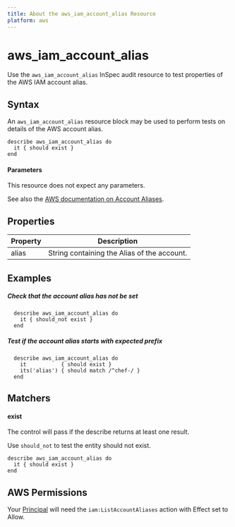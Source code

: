 ```yaml
---
title: About the aws_iam_account_alias Resource
platform: aws
---
```


# aws\_iam\_account\_alias

Use the `aws_iam_account_alias` InSpec audit resource to test properties of the AWS IAM account alias.

## Syntax

An `aws_iam_account_alias` resource block may be used to perform tests on details of the AWS account alias.
   
    describe aws_iam_account_alias do
      it { should exist }
    end
    
#### Parameters

This resource does not expect any parameters.

See also the [AWS documentation on Account Aliases](https://docs.aws.amazon.com/IAM/latest/UserGuide/console_account-alias.html).

## Properties

|Property | Description|
| ---     | --- |
|alias    | String containing the Alias of the account.|

## Examples

##### Check that the account alias has not be set
      describe aws_iam_account_alias do
        it { should_not exist }
      end

##### Test if the account alias starts with expected prefix
      describe aws_iam_account_alias do
        it           { should exist }
        its('alias') { should match /^chef-/ }
      end

## Matchers

#### exist

The control will pass if the describe returns at least one result.

Use `should_not` to test the entity should not exist.

    describe aws_iam_account_alias do
      it { should exist }
    end
    
## AWS Permissions

Your [Principal](https://docs.aws.amazon.com/IAM/latest/UserGuide/intro-structure.html#intro-structure-principal) will need the `iam:ListAccountAliases` action with Effect set to Allow.  
    